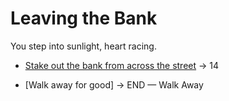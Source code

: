 # Leaving the Bank

You step into sunlight, heart racing.

- [Stake out the bank from across the street](./scene6a.md) → 14

- [Walk away for good] → END — Walk Away